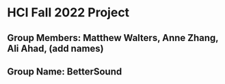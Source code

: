 # HCI Fall 2022 Project
## Group Members: Matthew Walters, Anne Zhang, Ali Ahad, (add names)
## Group Name: BetterSound
